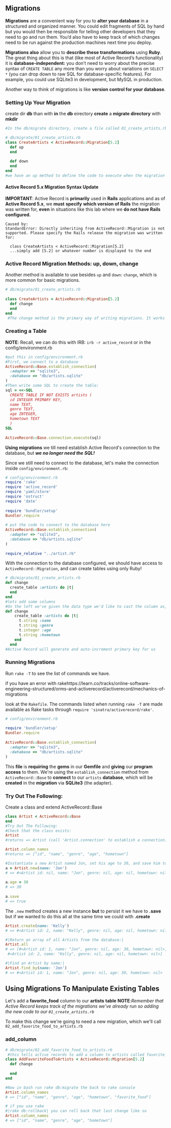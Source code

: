 ## Migrations

**Migrations** are a convenient way for you to **alter your database** in a structured and organized manner. You could edit fragments of SQL by hand but you would then be responsible for telling other developers that they need to go and run them. You’d also have to keep track of which changes need to be run against the production machines next time you deploy.

**Migrations also** allow you to **describe these transformations** using **Ruby**. The great thing about this is that (like most of Active Record’s functionality) it is **database-independent:** you don’t need to worry about the precise syntax of `CREATE TABLE` any more than you worry about variations on `SELECT *` (you can drop down to raw SQL for database-specific features). For example, you could use SQLite3 in development, but MySQL in production.

Another way to think of migrations is like **version control for your database**.

### Setting Up Your Migration

create dir **db** than with **in** the **db** eirectory **create** a **migrate directory** with **mkdir** 

```ruby
#In the db/migrate directory, create a file called 01_create_artists.rb ##(we'll talk about why we added the 01 later).

# db/migrate/01_create_artists.rb
class CreateArtists < ActiveRecord::Migration[5.2]
  def up
  end
 
  def down
  end
end
#we have an up method to define the code to execute when the migration is run and a down method to define the code to execute when the migration is rolled back. Think of it like "do" and "undo."
```

#### Active Record 5.x Migration Syntax Update

**IMPORTANT**: Active Record is **primarily** used in **Rails** applications and as of **Active Record 5.x**, we **must** **specify** **which version of Rails** the migration was written for, **even** in situations like this lab where we **do not have Rails configured.**

```
Caused by:
StandardError: Directly inheriting from ActiveRecord::Migration is not supported. Please specify the Rails release the migration was written for:
 
  class CreateArtists < ActiveRecord::Migration[5.2] 
  ...simply add [5.2] or whatever number is displayed to the end
```

### Active Record Migration Methods: up, down, change

Another method is available to use besides `up` and `down`: `change`, which is more common for basic migrations.

```ruby
# db/migrate/01_create_artists.rb
 
class CreateArtists < ActiveRecord::Migration[5.2]
  def change
  end
end
 #The change method is the primary way of writing migrations. It works for the majority of cases, where Active Record knows how to reverse the migration automatically
```

### Creating a Table

**NOTE**: Recall, we can do this with IRB: `irb -r active_record` or in the config/environment.rb

```ruby
#put this in config/environment.rb
#First, we connect to a database
ActiveRecord::Base.establish_connection(
  :adapter => "sqlite3",
  :database => "db/artists.sqlite"
)
#Then write some SQL to create the table:
sql = <<-SQL
  CREATE TABLE IF NOT EXISTS artists (
  id INTEGER PRIMARY KEY,
  name TEXT,
  genre TEXT,
  age INTEGER,
  hometown TEXT
  )
SQL
 
ActiveRecord::Base.connection.execute(sql)
```

**Using migrations** we till need establish Active Record's connection to the database, but ***we no longer need the SQL!*** 

Since we still need to connect to the database, let's make the connection inside `config/environment.rb`:

```ruby
# config/environment.rb
require 'rake'
require 'active_record'
require 'yaml/store'
require 'ostruct'
require 'date'
 
require 'bundler/setup'
Bundler.require
 
# put the code to connect to the database here
ActiveRecord::Base.establish_connection(
  :adapter => "sqlite3",
  :database => "db/artists.sqlite"
)
 
require_relative "../artist.rb"
```

With the connection to the database configured, we should have access to `ActiveRecord::Migration`, and can create tables using only Ruby!

```ruby
# db/migrate/01_create_artists.rb
def change
  create_table :artists do |t| 
  end
end
#lets add some columns
#On the left we've given the data type we'd like to cast the column as, and on the right, we've given the name we'd like to give the column
def change
    create_table :artists do |t|
      t.string :name 
      t.string :genre
      t.integer :age
      t.string :hometown
    end
  end
#Active Record will generate and auto-increment primary key for us
```

### Running Migrations

Run `rake -T` to see the list of commands we have.

if you have an error with rakehttps://learn.co/tracks/online-software-engineering-structured/orms-and-activerecord/activerecord/mechanics-of-migrations

look at the `Rakefile`. The commands listed when running `rake -T` are made available as Rake tasks through `require 'sinatra/activerecord/rake'`.

```ruby
# config/environment.rb
 
require 'bundler/setup'
Bundler.require
 
ActiveRecord::Base.establish_connection(
  :adapter => "sqlite3",
  :database => "db/artists.sqlite"
)
```

This **file** is **requiring** the **gems** in our **Gemfile** and **giving** our **program** **access** to them. We're using the `establish_connection` method from `ActiveRecord::Base` to **connect** to our `artists` **database**, which will be **created** in the **migration** via **SQLite3** (the adapter).

### Try Out The Following:

Create a class and extend ActiveRecord::Base

```ruby
class Artist < ActiveRecord::Base
end
#Try Out The Following:
#Check that the class exists:
Artist
#returns => Artist (call 'Artist.connection' to establish a connection)

Artist.column_names
#returns => ["id", "name", "genre", "age", "hometown"]

#Instantiate a new Artist named Jon, set his age to 30, and save him to the database:
a = Artist.new(name: 'Jon')
# => #<Artist id: nil, name: "Jon", genre: nil, age: nil, hometown: nil>
 
a.age = 30
# => 30
 
a.save
# => true
```

The `.new` method creates a new instance **but** to persist it we have to **.save** but if we wanted to do this all at the same time we could  with **.create**

```ruby
Artist.create(name: 'Kelly')
# => #<Artist id: 2, name: "Kelly", genre: nil, age: nil, hometown: nil>

#|Return an array of all Artists from the database:|
Artist.all
# => [#<Artist id: 1, name: "Jon", genre: nil, age: 30, hometown: nil>,
 #<Artist id: 2, name: "Kelly", genre: nil, age: nil, hometown: nil>]

#|Find an Artist by name:|
Artist.find_by(name: 'Jon')
# => #<Artist id: 1, name: "Jon", genre: nil, age: 30, hometown: nil>

```

## Using Migrations To Manipulate Existing Tables

Let's add a **favorite_food** column to our **artists** **table** **NOTE**:*Remember that Active Record keeps track of the migrations we've already run so adding the new code to our `01_create_artists.rb`*

To make this change we're going to need a new migration, which we'll call `02_add_favorite_food_to_artists.rb`

### add_column

```RUBY
# db/migrate/02_add_favorite_food_to_artists.rb
 #this tells active records to add a column to artists called favorite_food
class AddFavoriteFoodToArtists < ActiveRecord::Migration[5.2]
  def change
    
  end
end

#Now in bash run rake db:migrate the back to rake console
Artist.column_names
# => ["id", "name", "genre", "age", "hometown", "favorite_food"]

# if you use rake 
#|rake db:rollback| you can roll back that last change like so
Artist.column_names
# => ["id", "name", "genre", "age", "hometown"]
```

